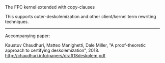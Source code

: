 The FPC kernel extended with copy-clauses

This supports outer-deskolemization and other client/kernel term
rewriting techniques.

----

Accompanying paper:

Kaustuv Chaudhuri, Matteo Manighetti, Dale Miller, "A proof-theoretic
approach to certifying deskolemization", 2018.
http://chaudhuri.info/papers/draft18deskolem.pdf
